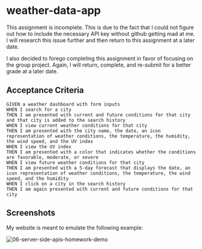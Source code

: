 # weather-data-app

This assignment is incomplete. This is due to the fact that I could not figure out how to include the necessary API key without github getting mad at me. I will research this issue further and then return to this assignment at a later date. 

I also decided to forego completing this assignment in favor of focusing on the group project. Again, I will return, complete, and re-submit for a better grade at a later date. 


## Acceptance Criteria
```
GIVEN a weather dashboard with form inputs
WHEN I search for a city
THEN I am presented with current and future conditions for that city and that city is added to the search history
WHEN I view current weather conditions for that city
THEN I am presented with the city name, the date, an icon representation of weather conditions, the temperature, the humidity, the wind speed, and the UV index
WHEN I view the UV index
THEN I am presented with a color that indicates whether the conditions are favorable, moderate, or severe
WHEN I view future weather conditions for that city
THEN I am presented with a 5-day forecast that displays the date, an icon representation of weather conditions, the temperature, the wind speed, and the humidity
WHEN I click on a city in the search history
THEN I am again presented with current and future conditions for that city
```

## Screenshots

My website is meant to emulate the following example:

![06-server-side-apis-homework-demo](https://user-images.githubusercontent.com/109035732/188287724-91aaa363-fb10-4d11-bc11-8ea3300752ab.png)


